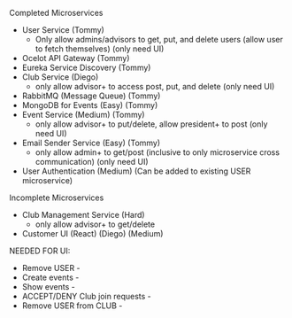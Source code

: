 Completed Microservices
- User Service (Tommy)
    - Only allow admins/advisors to get, put, and delete users (allow user to fetch themselves) (only need UI)
- Ocelot API Gateway (Tommy)
- Eureka Service Discovery (Tommy)
- Club Service (Diego)
    - only allow advisor+ to access post, put, and delete (only need UI)
- RabbitMQ (Message Queue) (Tommy)
- MongoDB for Events (Easy) (Tommy)
- Event Service (Medium) (Tommy)
    - only allow advisor+ to put/delete, allow president+ to post (only need UI)
- Email Sender Service (Easy) (Tommy)
    - only allow admin+ to get/post (inclusive to only microservice cross communication) (only need UI)
- User Authentication (Medium) (Can be added to existing USER microservice)

Incomplete Microservices
- Club Management Service (Hard)
    - only allow advisor+ to get/delete
- Customer UI (React) (Diego) (Medium)

NEEDED FOR UI:
- Remove USER -
- Create events - 
- Show events - 
- ACCEPT/DENY Club join requests - 
- Remove USER from CLUB - 


